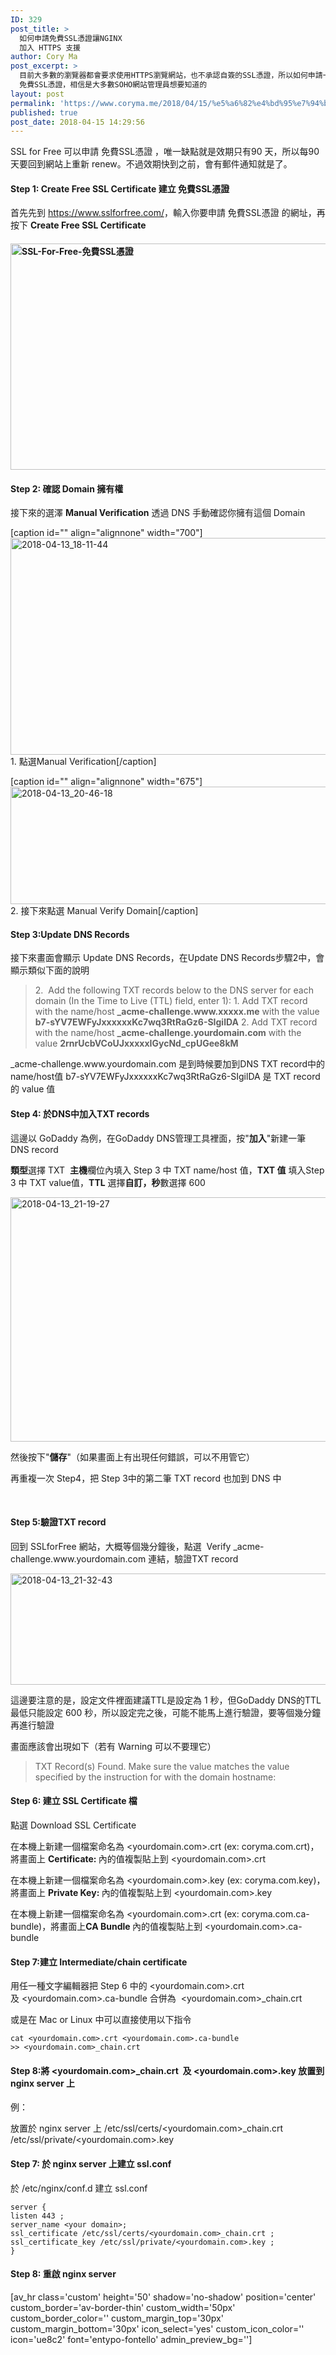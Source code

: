 ```yaml
---
ID: 329
post_title: >
  如何申請免費SSL憑證讓NGINX
  加入 HTTPS 支援
author: Cory Ma
post_excerpt: >
  目前大多數的瀏覽器都會要求使用HTTPS瀏覽網站，也不承認自簽的SSL憑證，所以如何申請一個正式的
  免費SSL憑證，相信是大多數SOHO網站管理員想要知道的
layout: post
permalink: 'https://www.coryma.me/2018/04/15/%e5%a6%82%e4%bd%95%e7%94%b3%e8%ab%8b-%e5%85%8d%e8%b2%bbssl%e6%86%91%e8%ad%89-%e5%b0%87nginx-%e5%8a%a0%e5%85%a5-https-%e6%94%af%e6%8f%b4/'
published: true
post_date: 2018-04-15 14:29:56
---
```

SSL for Free 可以申請 免費SSL憑證 ，唯一缺點就是效期只有90 天，所以每90天要回到網站上重新 renew。不過效期快到之前，會有郵件通知就是了。
<h4>Step 1: <strong>Create Free SSL Certificate 建立 免費SSL憑證</strong></h4>
首先先到 <a href="https://www.sslforfree.com/">https://www.sslforfree.com/</a>，輸入你要申請 免費SSL憑證 的網址，再按下 <strong>Create Free SSL Certificate</strong>
<h4><a title="2018-04-13_16-58-58" href="https://www.flickr.com/photos/coryma/41426466331/in/datetaken-public/" target="_blank" rel="noopener"><img class="alignnone" src="https://farm1.staticflickr.com/893/41426466331_d0592b0f2b_c.jpg" alt="SSL-For-Free-免費SSL憑證" width="698" height="362" /></a></h4>
<h4>Step 2: 確認 Domain 擁有權</h4>
接下來的選澤 <strong>Manual Verification</strong> 透過 DNS 手動確認你擁有這個 Domain

[caption id="" align="alignnone" width="700"]<a title="2018-04-13_18-11-44" href="https://www.flickr.com/photos/coryma/41429475191/in/datetaken-public/"><img class="" title="1. 點選Manual Verification" src="https://farm1.staticflickr.com/821/41429475191_4f6ae0561e_h.jpg" alt="2018-04-13_18-11-44" width="700" height="347" /></a> 1. 點選Manual Verification[/caption]

[caption id="" align="alignnone" width="675"]<a title="2018-04-13_20-46-18" href="https://www.flickr.com/photos/coryma/40534728195" target="_blank" rel="noopener"><img class="" title="2. 接下來點選 Manual Verify Domain" src="https://farm1.staticflickr.com/868/40534728195_270d4f58ef_c.jpg" alt="2018-04-13_20-46-18" width="675" height="188" /></a> 2. 接下來點選 Manual Verify Domain[/caption]
<h4>Step 3:Update DNS Records</h4>
接下來畫面會顯示 Update DNS Records，在Update DNS Records步驟2中，會顯示類似下面的說明
<blockquote>2.  Add the following TXT records below to the DNS server for each domain (In the Time to Live (TTL) field, enter 1):
1. Add TXT record with the name/host <strong>_acme-challenge.www.xxxxx.me</strong> with the value <strong>b7-sYV7EWFyJxxxxxxKc7wq3RtRaGz6-SIgilDA</strong>
2. Add TXT record with the name/host <strong>_acme-challenge.yourdomain.com</strong> with the value <strong>2rnrUcbVCoUJxxxxxIGycNd_cpUGee8kM</strong></blockquote>
_acme-challenge.www.yourdomain.com 是到時候要加到DNS TXT record中的 name/host值 b7-sYV7EWFyJxxxxxxKc7wq3RtRaGz6-SIgilDA 是 TXT record 的 value 值
<h4>Step 4: 於DNS中加入TXT records</h4>
這邊以 GoDaddy 為例，在GoDaddy DNS管理工具裡面，按"<strong>加入</strong>"新建一筆 DNS record

<strong>類型</strong>選擇 TXT  <strong>主機</strong>欄位內填入 Step 3 中 TXT name/host 值，<strong>TXT 值</strong> 填入Step 3 中 TXT value值，<strong>TTL</strong> 選擇<strong>自訂，秒</strong>數選擇 600

<a title="2018-04-13_21-19-27" href="https://www.flickr.com/photos/coryma/40759207604/in/datetaken-public/"><img class="" src="https://farm1.staticflickr.com/794/40759207604_615b48400a.jpg" alt="2018-04-13_21-19-27" width="714" height="391" /></a>

然後按下"<strong>儲存</strong>"（如果畫面上有出現任何錯誤，可以不用管它）

再重複一次 Step4，把 Step 3中的第二筆 TXT record 也加到 DNS 中

&nbsp;
<h4>Step 5:驗證TXT record</h4>
回到 SSLforFree 網站，大概等個幾分鐘後，點選  Verify _acme-challenge.www.yourdomain.com 連結，驗證TXT record

<a title="2018-04-13_21-32-43" href="https://www.flickr.com/photos/coryma/27601622498/in/datetaken-public/"><img class="" src="https://farm1.staticflickr.com/876/27601622498_0624903525.jpg" alt="2018-04-13_21-32-43" width="695" height="178" /></a>

這邊要注意的是，設定文件裡面建議TTL是設定為 1 秒，但GoDaddy DNS的TTL最低只能設定 600 秒，所以設定完之後，可能不能馬上進行驗證，要等個幾分鐘再進行驗證

畫面應該會出現如下（若有 Warning 可以不要理它）
<blockquote>TXT Record(s) Found. Make sure the value matches the value specified by the instruction for with the domain hostname:</blockquote>
<h4>Step 6: 建立 SSL Certificate 檔</h4>
點選 Download SSL Certificate

在本機上新建一個檔案命名為 &lt;yourdomain.com&gt;.crt (ex: coryma.com.crt)，將畫面上 <strong>Certificate: </strong>內的值複製貼上到 &lt;yourdomain.com&gt;.crt

在本機上新建一個檔案命名為 &lt;yourdomain.com&gt;.key (ex: coryma.com.key)，將畫面上 <strong>Private Key: </strong>內的值複製貼上到 &lt;yourdomain.com&gt;.key

在本機上新建一個檔案命名為 &lt;yourdomain.com&gt;.crt (ex: coryma.com.ca-bundle)，將畫面上<strong>CA Bundle</strong><strong> </strong>內的值複製貼上到 &lt;yourdomain.com&gt;.ca-bundle
<h4>Step 7:建立 Intermediate/chain certificate</h4>
<p class="p1">用任一種文字編輯器把 Step 6 中的 &lt;yourdomain.com&gt;.crt  及 &lt;yourdomain.com&gt;.ca-bundle 合併為  &lt;yourdomain.com&gt;_chain.crt</p>
或是在 Mac or Linux 中可以直接使用以下指令
<pre class="language-bash"><code><span class="s1">cat &lt;yourdomain.com&gt;.crt &lt;yourdomain.com&gt;.ca-bundle &gt;&gt; &lt;yourdomain.com&gt;_chain.crt </span></code></pre>
<h4>Step 8:將 &lt;yourdomain.com&gt;<span class="s1">_chain.crt </span> 及 &lt;yourdomain.com&gt;.key 放置到 nginx server 上</h4>
例：

放置於 nginx server 上
/etc/ssl/certs/&lt;yourdomain.com&gt;<span class="s1">_chain.crt</span>
/etc/ssl/private/&lt;yourdomain.com&gt;.key
<h4>Step 7: 於 nginx server 上建立 ssl.conf</h4>
於 /etc/nginx/conf.d 建立 ssl.conf
<pre><code>server {
listen 443 ;
server_name &lt;your domain&gt;;
ssl_certificate /etc/ssl/certs/&lt;yourdomain.com&gt;<span class="s1">_chain.crt </span>;
ssl_certificate_key /etc/ssl/private/&lt;yourdomain.com&gt;.key ;
}</code></pre>
<h4>Step 8: 重啟 nginx server</h4>
[av_hr class='custom' height='50' shadow='no-shadow' position='center' custom_border='av-border-thin' custom_width='50px' custom_border_color='' custom_margin_top='30px' custom_margin_bottom='30px' icon_select='yes' custom_icon_color='' icon='ue8c2' font='entypo-fontello' admin_preview_bg='']